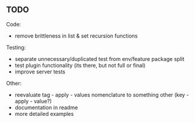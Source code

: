 ## TODO

Code:
- remove brittleness in list & set recursion functions


Testing:
- separate unnecessary/duplicated test from env/feature package split
- test plugin functionality (its there, but not full or final)
- improve server tests


Other:
- reevaluate tag - apply - values nomenclature to something other (key - apply - value?)
- documentation in readme
- more detailed examples
